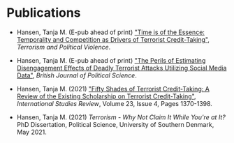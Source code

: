 <h1>Publications</h1>

<ul>
  <li>Hansen, Tanja M. (E-pub ahead of print) <a href="https://www.tandfonline.com/doi/full/10.1080/09546553.2022.2035364">"Time is of the Essence: Temporality and Competition as Drivers of Terrorist Credit-Taking"</a>, <em>Terrorism and Political Violence</em>.</li>
  <p> </p>
  
  <li>Hansen, Tanja M. (E-pub ahead of print) <a href=https://www.cambridge.org/core/journals/british-journal-of-political-science/article/abs/perils-of-estimating-disengagement-effects-of-deadly-terrorist-attacks-utilizing-social-media-data/22FE65F5CF949F47E44C6098AF9CC5E5>"The Perils of Estimating Disengagement Effects of Deadly Terrorist Attacks Utilizing Social Media Data"</a>, <em>British Journal of Political Science</em>.
  </li>
  <p> </p>
  
  <li>Hansen, Tanja M. (2021) <a href=https://academic.oup.com/isr/article-abstract/23/4/1370/6220156?redirectedFrom=fulltext>"Fifty Shades of Terrorist Credit-Taking: A Review of the Existing Scholarship on Terrorist Credit-Taking"</a>, <em>International Studies Review</em>, Volume 23, Issue 4, Pages 1370-1398. </li>
  <p> </p>
  
  <li>Hansen, Tanja M. (2021) <em>Terrorism - Why Not Claim It While You're at It?</em> PhD Dissertation, Political Science, University of Southern Denmark, May 2021.</li>
</ul>
